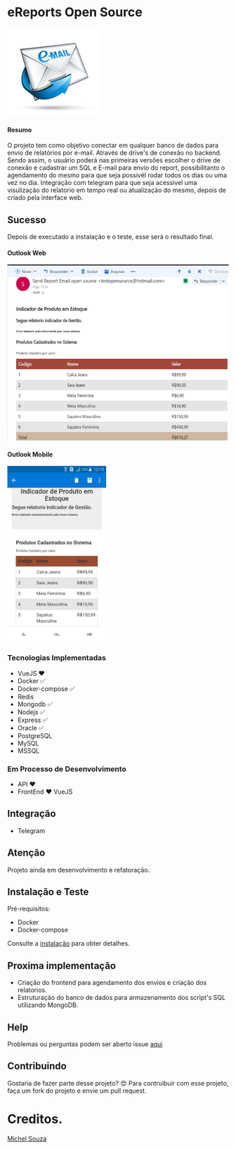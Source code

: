 #  eReports Open Source

<img src="./img/logo.jpg" alt="Mortality Bubble Chart" height="200">

#### Resumo
O projeto tem como objetivo conectar em qualquer banco de dados para envio de relatórios por e-mail. Através de drive's de conexão no backend. Sendo assim, o usuário poderá nas primeiras versões escolher o drive de conexão e cadastrar um SQL e E-mail para envio do report, possibilitanto o agendamento do mesmo para que seja possivél rodar todos os dias ou uma vez no dia. Integração com telegram para que seja acessivel uma visulização do relatorio em tempo real ou atualização do mesmo, depois de criado pela interface web.

## Sucesso
Depois de executado a instalação e o teste, esse será o resultado final.

#### Outlook Web
<img src="./img/send.png" alt="Mortality Bubble Chart" height="400">

#### Outlook Mobile
<img src="./img/send-mobile.jpg" alt="Mortality Bubble Chart" height="400">

### Tecnologias Implementadas
  * VueJS :heart:
  * Docker :white_check_mark:
  * Docker-compose :white_check_mark:
  * Redis 
  * Mongodb :white_check_mark:
  * Nodejs :white_check_mark:
  * Express :white_check_mark:
  * Oracle :white_check_mark:
  * PostgreSQL
  * MySQL
  * MSSQL

### Em Processo de Desenvolvimento
  * API :heart:
  * FrontEnd :heart: VueJS

## Integração
  * Telegram

## Atenção
Projeto ainda em desenvolvimento e refatoração.

## Instalação e Teste
Pré-requisitos:
  * Docker
  * Docker-compose

Consulte a [instalação](./INSTALL.md) para obter detalhes.  

## Proxima implementação
  * Criação do frontend para agendamento dos envios e criação dos relatorios.
  * Estruturação do banco de dados para armazenamento dos script's SQL utilizando MongoDB.

## Help
Problemas ou perguntas podem ser aberto issue [aqui](https://github.com/souzacristsf/eReports-open-source/issues)

## Contribuindo 
Gostaria de fazer parte desse projeto? :heart_eyes: 
Para contruibuir com esse projeto, faça um fork do projeto e envie um pull request.

# Creditos.
[Michel Souza](https://github.com/souzacristsf)